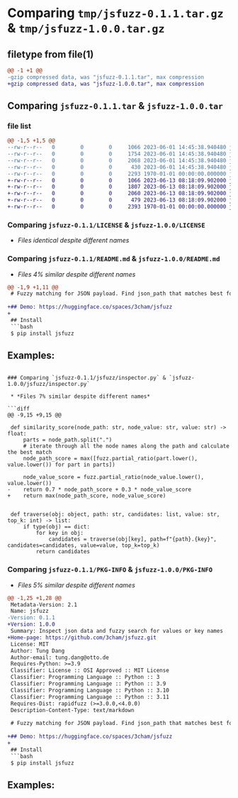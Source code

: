 # Comparing `tmp/jsfuzz-0.1.1.tar.gz` & `tmp/jsfuzz-1.0.0.tar.gz`

## filetype from file(1)

```diff
@@ -1 +1 @@
-gzip compressed data, was "jsfuzz-0.1.1.tar", max compression
+gzip compressed data, was "jsfuzz-1.0.0.tar", max compression
```

## Comparing `jsfuzz-0.1.1.tar` & `jsfuzz-1.0.0.tar`

### file list

```diff
@@ -1,5 +1,5 @@
--rw-r--r--   0        0        0     1066 2023-06-01 14:45:38.940480 jsfuzz-0.1.1/LICENSE
--rw-r--r--   0        0        0     1754 2023-06-01 14:45:38.940480 jsfuzz-0.1.1/README.md
--rw-r--r--   0        0        0     2068 2023-06-01 14:45:38.940480 jsfuzz-0.1.1/jsfuzz/inspector.py
--rw-r--r--   0        0        0      430 2023-06-01 14:45:38.940480 jsfuzz-0.1.1/pyproject.toml
--rw-r--r--   0        0        0     2293 1970-01-01 00:00:00.000000 jsfuzz-0.1.1/PKG-INFO
+-rw-r--r--   0        0        0     1066 2023-06-13 08:18:09.902000 jsfuzz-1.0.0/LICENSE
+-rw-r--r--   0        0        0     1807 2023-06-13 08:18:09.902000 jsfuzz-1.0.0/README.md
+-rw-r--r--   0        0        0     2060 2023-06-13 08:18:09.902000 jsfuzz-1.0.0/jsfuzz/inspector.py
+-rw-r--r--   0        0        0      479 2023-06-13 08:18:09.902000 jsfuzz-1.0.0/pyproject.toml
+-rw-r--r--   0        0        0     2393 1970-01-01 00:00:00.000000 jsfuzz-1.0.0/PKG-INFO
```

### Comparing `jsfuzz-0.1.1/LICENSE` & `jsfuzz-1.0.0/LICENSE`

 * *Files identical despite different names*

### Comparing `jsfuzz-0.1.1/README.md` & `jsfuzz-1.0.0/README.md`

 * *Files 4% similar despite different names*

```diff
@@ -1,9 +1,11 @@
 # Fuzzy matching for JSON payload. Find json_path that matches best for your provided value
 
+## Demo: https://huggingface.co/spaces/3cham/jsfuzz
+
 ## Install
 ```bash
 $ pip install jsfuzz
 ```
 
 ## Examples:
```

### Comparing `jsfuzz-0.1.1/jsfuzz/inspector.py` & `jsfuzz-1.0.0/jsfuzz/inspector.py`

 * *Files 7% similar despite different names*

```diff
@@ -9,15 +9,15 @@
 
 def similarity_score(node_path: str, node_value: str, value: str) -> float:
     parts = node_path.split(".")
     # iterate through all the node names along the path and calculate the best match
     node_path_score = max([fuzz.partial_ratio(part.lower(), value.lower()) for part in parts])
 
     node_value_score = fuzz.partial_ratio(node_value.lower(), value.lower())
-    return 0.7 * node_path_score + 0.3 * node_value_score
+    return max(node_path_score, node_value_score)
 
 
 def traverse(obj: object, path: str, candidates: list, value: str, top_k: int) -> list:
     if type(obj) == dict:
         for key in obj:
             candidates = traverse(obj[key], path=f"{path}.{key}", candidates=candidates, value=value, top_k=top_k)
         return candidates
```

### Comparing `jsfuzz-0.1.1/PKG-INFO` & `jsfuzz-1.0.0/PKG-INFO`

 * *Files 5% similar despite different names*

```diff
@@ -1,25 +1,28 @@
 Metadata-Version: 2.1
 Name: jsfuzz
-Version: 0.1.1
+Version: 1.0.0
 Summary: Inspect json data and fuzzy search for values or key names
+Home-page: https://github.com/3cham/jsfuzz.git
 License: MIT
 Author: Tung Dang
 Author-email: tung.dang@otto.de
 Requires-Python: >=3.9
 Classifier: License :: OSI Approved :: MIT License
 Classifier: Programming Language :: Python :: 3
 Classifier: Programming Language :: Python :: 3.9
 Classifier: Programming Language :: Python :: 3.10
 Classifier: Programming Language :: Python :: 3.11
 Requires-Dist: rapidfuzz (>=3.0.0,<4.0.0)
 Description-Content-Type: text/markdown
 
 # Fuzzy matching for JSON payload. Find json_path that matches best for your provided value
 
+## Demo: https://huggingface.co/spaces/3cham/jsfuzz
+
 ## Install
 ```bash
 $ pip install jsfuzz
 ```
 
 ## Examples:
```

